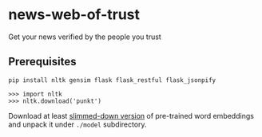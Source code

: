 # news-web-of-trust
Get your news verified by the people you trust

## Prerequisites
```
pip install nltk gensim flask flask_restful flask_jsonpify
```

```
>>> import nltk
>>> nltk.download('punkt')
```

Download at least [slimmed-down
version](https://github.com/eyaler/word2vec-slim/blob/master/GoogleNews-vectors-negative300-SLIM.bin.gz) of pre-trained word embeddings and unpack it under `./model` subdirectory.
